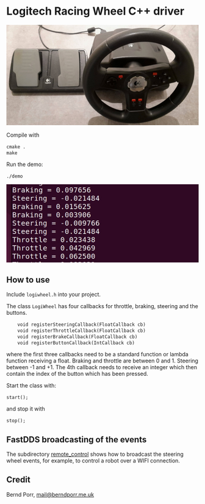 # Logitech Racing Wheel C++ driver

![alt tag](wheel.jpg)

Compile with

```
cmake .
make
```

Run the demo:

```
./demo
```

![alt tag](screenshot.jpg)

## How to use

Include `logiwheel.h` into your project.

The class `LogiWheel` has four callbacks for throttle, braking, steering
and the buttons.

```
    void registerSteeringCallback(FloatCallback cb)
    void registerThrottleCallback(FloatCallback cb)
    void registerBrakeCallback(FloatCallback cb)
    void registerButtonCallback(IntCallback cb)

```

where the first three callbacks need to be a standard function or lambda function receiving a float.
Braking and throttle are between 0 and 1. Steering between -1 and +1. The 4th callback needs
to receive an integer which then contain the index of the button which has been pressed.

Start the class with:
```
start();
```
and stop it with
```
stop();
```

## FastDDS broadcasting of the events

The subdirectory [remote_control](remote_control/) shows how to broadcast the steering wheel events, 
for example, to control a robot over a WIFI connection.

## Credit

Bernd Porr, mail@berndporr.me.uk

